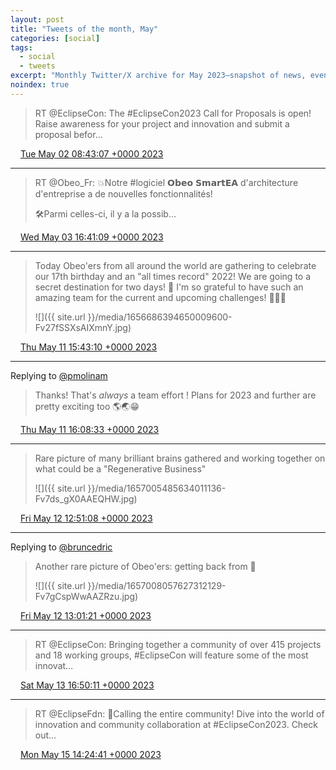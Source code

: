 ```yaml
---
layout: post
title: "Tweets of the month, May"
categories: [social]
tags:
  - social
  - tweets
excerpt: "Monthly Twitter/X archive for May 2023—snapshot of news, events, and links for quick catch‑up."
noindex: true
---
```

> RT @EclipseCon: The #EclipseCon2023 Call for Proposals is open! Raise awareness for your project and innovation and submit a proposal befor…

<img src="{{ site.url }}/media/tweet.ico" width="12" /> [Tue May 02 08:43:07 +0000 2023](https://twitter.com/bruncedric/status/1653319194908270594)

----

> RT @Obeo_Fr: 💥Notre #logiciel 𝗢𝗯𝗲𝗼 𝗦𝗺𝗮𝗿𝘁𝗘𝗔 d'architecture d'entreprise a de nouvelles fonctionnalités!
> 
> 🛠️Parmi celles-ci, il y a la possib…

<img src="{{ site.url }}/media/tweet.ico" width="12" /> [Wed May 03 16:41:09 +0000 2023](https://twitter.com/bruncedric/status/1653801882547101696)

----

> Today Obeo'ers from all around the world are gathering to celebrate our 17th birthday and an "all times record" 2022! We are going to a secret destination for two days! 🤫 
> I'm so grateful to have such an amazing team for the current and upcoming challenges! 💪💪💪 
> 
> ![]({{ site.url }}/media/1656686394650009600-Fv27fSSXsAIXmnY.jpg)

<img src="{{ site.url }}/media/tweet.ico" width="12" /> [Thu May 11 15:43:10 +0000 2023](https://twitter.com/bruncedric/status/1656686394650009600)

----

Replying to [@pmolinam](https://twitter.com/pmolinam/status/1656688705342435328)

> Thanks!  That's *always* a team effort ! Plans for 2023 and further are pretty exciting too 🌎🌏😁

<img src="{{ site.url }}/media/tweet.ico" width="12" /> [Thu May 11 16:08:33 +0000 2023](https://twitter.com/bruncedric/status/1656692779391631362)

----

> Rare picture of many brilliant brains gathered and working together on what could be a "Regenerative Business" 
> 
> ![]({{ site.url }}/media/1657005485634011136-Fv7ds_gX0AAEQHW.jpg)

<img src="{{ site.url }}/media/tweet.ico" width="12" /> [Fri May 12 12:51:08 +0000 2023](https://twitter.com/bruncedric/status/1657005485634011136)

----

Replying to [@bruncedric](https://twitter.com/bruncedric/status/1657005485634011136)

> Another rare picture of Obeo'ers: getting back from 🌊 
> 
> ![]({{ site.url }}/media/1657008057627312129-Fv7gCspWwAAZRzu.jpg)

<img src="{{ site.url }}/media/tweet.ico" width="12" /> [Fri May 12 13:01:21 +0000 2023](https://twitter.com/bruncedric/status/1657008057627312129)

----

> RT @EclipseCon: Bringing together a community of over 415 projects and 18 working groups, #EclipseCon will feature some of the most innovat…

<img src="{{ site.url }}/media/tweet.ico" width="12" /> [Sat May 13 16:50:11 +0000 2023](https://twitter.com/bruncedric/status/1657428033861570560)

----

> RT @EclipseFdn: 👋Calling the entire community! Dive into the world of innovation and community collaboration at #EclipseCon2023. Check out…

<img src="{{ site.url }}/media/tweet.ico" width="12" /> [Mon May 15 14:24:41 +0000 2023](https://twitter.com/bruncedric/status/1658116194979790854)
